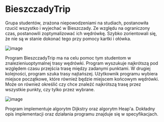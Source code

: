 # BieszczadyTrip
Grupa studentów, zrażona niepowodzeniami na studiach, postanowiła rzucić wszystko i wyjechać w Bieszczady. Ze względu na ograniczony czas, postanowili zoptymalizować ich wędrówkę. Szybko zorientowali się, że nie są w stanie dokonać tego przy pomocy kartki i ołówka.

![image](https://user-images.githubusercontent.com/46055596/89958905-7017a380-dc3b-11ea-9919-998372159c77.png)

Program  BieszczadyTrip  ma  na  celu  pomoc  tym  studentom  w  znalezieniuoptymalnej trasy wędrówki. Program wyszukuje najkrótszą pod względem czasu przejścia trasę między zadanymi punktami. W drugiej kolejności, program szuka trasy najtańszej. Użytkownik programu wybiera miejsce początkowe, które również będzie miejscem końcowym wędrówki. Może on również określić czy chce znaleźć najkrótszą trasę przez wszystkie punkty, czy tylko przez wybrane.

![image](https://user-images.githubusercontent.com/46055596/89958672-c33d2680-dc3a-11ea-8299-2b0c35b7013c.png)

Program implementuje algorytm Dijkstry oraz algorytm Heap'a. Dokładny opis implementacji oraz działania programu znajduje się w specyfikacjach.
